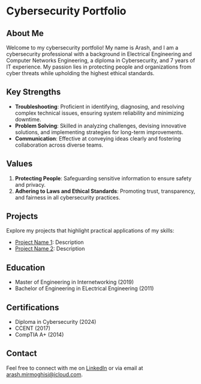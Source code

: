 # Cybersecurity Portfolio

## About Me
Welcome to my cybersecurity portfolio! My name is Arash, and I am a cybersecurity professional with a background in Electrical Engineering and Computer Networks Engineering, a diploma in Cybersecurity, and 7 years of IT experience. My passion lies in protecting people and organizations from cyber threats while upholding the highest ethical standards.

## Key Strengths
- **Troubleshooting**: Proficient in identifying, diagnosing, and resolving complex technical issues, ensuring system reliability and minimizing downtime.
- **Problem Solving**: Skilled in analyzing challenges, devising innovative solutions, and implementing strategies for long-term improvements.
- **Communication**: Effective at conveying ideas clearly and fostering collaboration across diverse teams.

## Values
1. **Protecting People**: Safeguarding sensitive information to ensure safety and privacy.
2. **Adhering to Laws and Ethical Standards**: Promoting trust, transparency, and fairness in all cybersecurity practices.

## Projects
Explore my projects that highlight practical applications of my skills:
- [Project Name 1](link-to-project): Description
- [Project Name 2](link-to-project): Description

## Education
- Master of Engineering in Internetworking (2019)
- Bachelor of Engineering in ELectrical Engineering (2011)

## Certifications
- Diploma in Cybersecurity (2024)
- CCENT (2017)
- CompTIA A+ (2014)

## Contact
Feel free to connect with me on [LinkedIn]([#](https://www.linkedin.com/in/mirmoghisi/)) or via email at arash.mirmoghisi@icloud.com.
